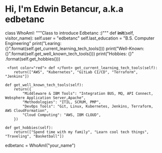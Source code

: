 # Hi, I'm Edwin Betancur, a.k.a edbetanc

class WhoAmI:
    """Class to introduce Edbetanc :)"""
    def __init__(self, visitor_name):
        self.user = "edbetanc"
        self.last_education = "B.S. Computer Engineering"
        print("Learing: {}".format(self.get_current_learning_tech_tools()))
        print("Well-Known: {}".format(self.get_well_known_tech_tools()))
        print("Hobbies: {}" .format(self.get_hobbies()))

     <font color="red"> def </font> get_current_learning_tech_tools(self):
        return(["AWS", "Kubernetes", "GitLab CI/CD", "Terraform", "Jenkins"])

    def get_well_known_tech_tools(self):
        return({
            "Middleware & IBM Tools": "Integration BUS, MQ, API Connect, Websphere Application Server,Apache",
            "Methodologies": "ITIL, SCRUM, PMP",
            "DevOps Tools": "Git, Linux, Kubernetes, Jenkins, Terraform, AWS CloudFormation",
            "Cloud Computing": "AWS, IBM CLOUD",
        })

    def get_hobbies(self):
        return(["Spend time with my family", "Learn cool tech things", "Traveling", "Basketball"])

edbetanc = WhoAmI("your_name")
